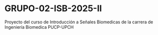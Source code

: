 # GRUPO-02-ISB-2025-II
Proyecto del curso de Introducción a Señales Biomedicas de la carrera de Ingeniería Biomedica PUCP-UPCH

